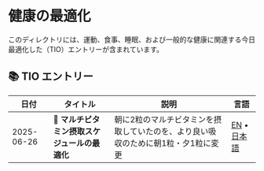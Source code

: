 # 健康の最適化

このディレクトリには、運動、食事、睡眠、および一般的な健康に関連する今日最適化した（TIO）エントリーが含まれています。

## 📚 TIO エントリー

| 日付 | タイトル | 説明 | 言語 |
|------|----------|------|------|
| 2025-06-26 | 💊 **マルチビタミン摂取スケジュールの最適化** | 朝に2粒のマルチビタミンを摂取していたのを、より良い吸収のために朝1粒・夕1粒に変更 | [EN](./2025-06-26-multivitamin-intake-optimization.md) • [日本語](./2025-06-26-multivitamin-intake-optimization.ja.md) |
